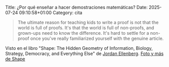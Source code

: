 Title: ¿Por qué enseñar a hacer demostraciones matemáticas?
Date: 2025-07-24 09:10:58+01:00
Category: cita

> The ultimate reason for teaching kids to write a proof is not that the world is full of proofs. It's that the world is full of non-proofs, and grown-ups need to know the difference. It's hard to settle for a non-proof once you've really familiarized yourself with the genuine article.

Visto en el libro "Shape: The Hidden Geometry of Information, Biology, Strategy, Democracy, and Everything Else" de [Jordan Ellenberg](https://reprog.wordpress.com/2025/07/03/failure-oriented-programming/).
[Foto y más de Shape](https://fotografiasenmovimiento.wordpress.com/2025/04/14/libro-recibido-shape-the-hidden-geometry-of-information-biology-strategy-de-mocracy-and-everythingelse/)

